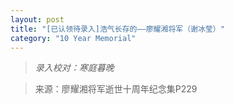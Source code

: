 ```yaml
---
layout: post
title: "[已认领待录入]浩气长存的——廖耀湘将军（谢冰莹）"
category: "10 Year Memorial"
---
```

>*录入校对：寒庭暮晚*

> 来源：廖耀湘将军逝世十周年纪念集P229